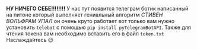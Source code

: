 **НУ НИЧЕГО СЕБЕ!!!!!!!!**
У нас тут появится телеграм ботик написанный на питоне который выполняет гениальный алгоритм _СТИВЕН ВОЛЬФРАМ УПАЛ_ он очень круто работает вот только вам нужно установить `telebot` с помощью `pip install pyTelegramBotAPI`. Также для чтения токена вам необходимо вставить его в файл `token.txt` Наслаждайтесь 😉
